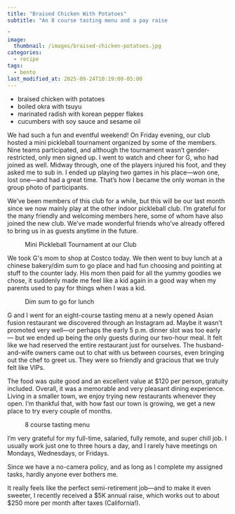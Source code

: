 ```yaml
---
title: "Braised Chicken With Potatoes"
subtitle: "An 8 course tasting menu and a pay raise

"
image: 
  thumbnail: /images/braised-chicken-potatoes.jpg
categories:
  - recipe
tags:
  - bento
last_modified_at: 2025-09-24T10:19:00-05:00
---
```


* braised chicken with potatoes
* boiled okra with tsuyu
* marinated radish with korean pepper flakes
* cucumbers with soy sauce and sesame oil

We had such a fun and eventful weekend! On Friday evening, our club hosted a mini pickleball tournament organized by some of the members. Nine teams participated, and although the tournament wasn’t gender-restricted, only men signed up. I went to watch and cheer for G, who had joined as well. Midway through, one of the players injured his foot, and they asked me to sub in. I ended up playing two games in his place—won one, lost one—and had a great time. That’s how I became the only woman in the group photo of participants.

We’ve been members of this club for a while, but this will be our last month since we now mainly play at the other indoor pickleball club. I’m grateful for the many friendly and welcoming members here, some of whom have also joined the new club. We’ve made wonderful friends who’ve already offered to bring us in as guests anytime in the future.

<figure>
  <a href="#"><img src="{{ '/images/pickleball-tournament.jpg' | absolute_url }}" alt=""></a>
  <figcaption>Mini Pickleball Tournament at our Club</figcaption>
</figure> 

We took G's mom to shop at Costco today. We then went to buy lunch at a chinese bakery/dim sum to go place and had fun choosing and pointing at stuff to the counter lady. His mom then paid for all the yummy goodies we chose, it suddenly made me feel like a kid again in a good way when my parents used to pay for things when I was a kid.

<figure>
  <a href="#"><img src="{{ '/images/dim-sum-togo.jpg' | absolute_url }}" alt=""></a>
  <figcaption>Dim sum to go for lunch</figcaption>
</figure> 

G and I went for an eight-course tasting menu at a newly opened Asian fusion restaurant we discovered through an Instagram ad. Maybe it wasn’t promoted very well—or perhaps the early 5 p.m. dinner slot was too early — but we ended up being the only guests during our two-hour meal. It felt like we had reserved the entire restaurant just for ourselves. The husband-and-wife owners came out to chat with us between courses, even bringing out the chef to greet us. They were so friendly and gracious that we truly felt like VIPs.

The food was quite good and an excellent value at $120 per person, gratuity included. Overall, it was a memorable and very pleasant dining experience. Living in a smaller town, we enjoy trying new restaurants whenever they open. I’m thankful that, with how fast our town is growing, we get a new place to try every couple of months.

<figure>
  <a href="#"><img src="{{ '/images/tasting-menu.jpg' | absolute_url }}" alt=""></a>
  <figcaption>8 course tasting menu</figcaption>
</figure> 

I’m very grateful for my full-time, salaried, fully remote, and super chill job. I usually work just one to three hours a day, and I rarely have meetings on Mondays, Wednesdays, or Fridays.

Since we have a no-camera policy, and as long as I complete my assigned tasks, hardly anyone ever bothers me.

It really feels like the perfect semi-retirement job—and to make it even sweeter, I recently received a $5K annual raise, which works out to about $250 more per month after taxes (California!).